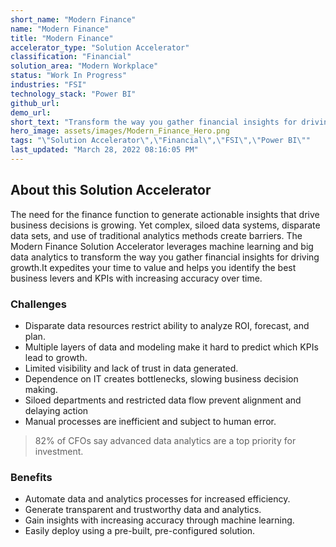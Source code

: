 ```yaml
---
short_name: "Modern Finance"
name: "Modern Finance"
title: "Modern Finance"
accelerator_type: "Solution Accelerator"
classification: "Financial"
solution_area: "Modern Workplace"
status: "Work In Progress"
industries: "FSI"
technology_stack: "Power BI"
github_url: 
demo_url: 
short_text: "Transform the way you gather financial insights for driving growth"
hero_image: assets/images/Modern_Finance_Hero.png
tags: "\"Solution Accelerator\",\"Financial\",\"FSI\",\"Power BI\""
last_updated: "March 28, 2022 08:16:05 PM"
---
```

## About this Solution Accelerator

The need for the finance function to generate actionable insights that drive business decisions is growing. Yet complex, siloed data systems, disparate data sets, and use of traditional analytics methods create barriers. 
The Modern Finance Solution Accelerator leverages machine learning and big data analytics to transform the way you gather financial insights for driving growth.It expedites your time to value and helps you identify the best business levers and KPIs with increasing accuracy over time.

### Challenges

* Disparate data resources restrict ability to analyze ROI, forecast, and plan.
* Multiple layers of data and modeling make it hard to predict which KPIs lead  to growth.
* Limited visibility and lack of trust in data generated.
* Dependence on IT creates bottlenecks, slowing business decision making.
* Siloed departments and restricted data flow prevent alignment and delaying action
* Manual processes are inefficient and subject to human error.

> 82% of CFOs say advanced data analytics are a top priority for investment.

### Benefits

* Automate data and analytics processes for increased efficiency.
* Generate transparent and trustworthy data and analytics.
* Gain insights with increasing accuracy through machine learning.
* Easily deploy using a pre-built, pre-configured solution.
